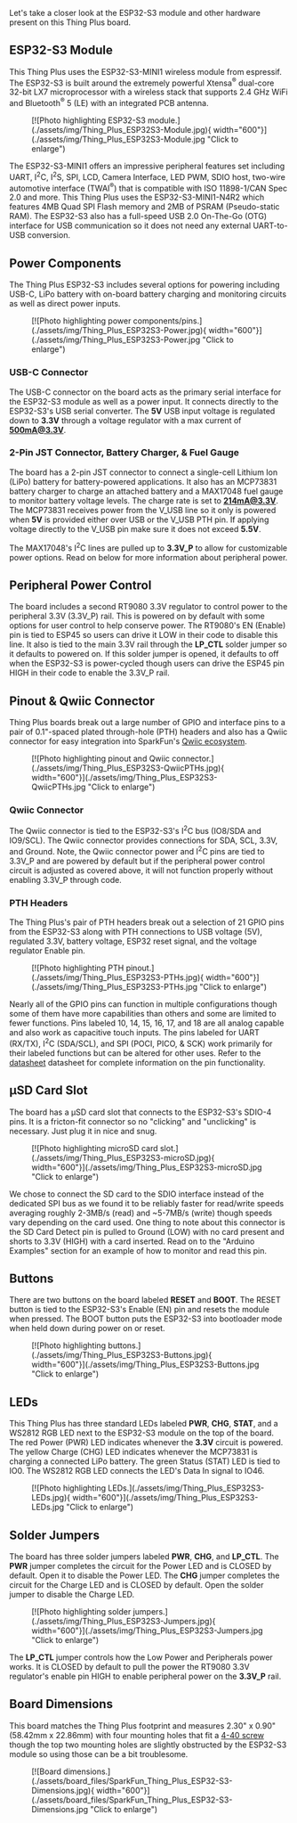 Let's take a closer look at the ESP32-S3 module and other hardware present on this Thing Plus board.

## ESP32-S3 Module

This Thing Plus uses the ESP32-S3-MINI1 wireless module from espressif. The ESP32-S3 is built around the extremely powerful Xtensa<sup>&reg;</sup> dual-core 32-bit LX7 microprocessor with a wireless stack that supports 2.4 GHz WiFi and Bluetooth<sup>&reg;</sup> 5 (LE) with an integrated PCB antenna.

<figure markdown>
[![Photo highlighting ESP32-S3 module.](./assets/img/Thing_Plus_ESP32S3-Module.jpg){ width="600"}](./assets/img/Thing_Plus_ESP32S3-Module.jpg "Click to enlarge")
</figure>

The ESP32-S3-MINI1 offers an impressive peripheral features set including UART, I<sup>2</sup>C, I<sup>2</sup>S, SPI, LCD, Camera Interface, LED PWM, SDIO host, two-wire automotive interface (TWAI<sup>&reg;</sup>) that is compatible with ISO 11898-1/CAN Spec 2.0 and more. This Thing Plus uses the ESP32-S3-MINI1-N4R2 which features 4MB Quad SPI Flash memory and 2MB of PSRAM (Pseudo-static RAM). The ESP32-S3 also has a full-speed USB 2.0 On-The-Go (OTG) interface for USB communication so it does not need any external UART-to-USB conversion.

## Power Components

The Thing Plus ESP32-S3 includes several options for powering including USB-C, LiPo battery with on-board battery charging and monitoring circuits as well as direct power inputs.

<figure markdown>
[![Photo highlighting power components/pins.](./assets/img/Thing_Plus_ESP32S3-Power.jpg){ width="600"}](./assets/img/Thing_Plus_ESP32S3-Power.jpg "Click to enlarge")
</figure>

### USB-C Connector

The USB-C connector on the board acts as the primary serial interface for the ESP32-S3 module as well as a power input. It connects directly to the ESP32-S3's USB serial converter. The <b>5V</b> USB input voltage is regulated down to <b>3.3V</b> through a voltage regulator with a max current of <b>500mA@3.3V</b>.

### 2-Pin JST Connector, Battery Charger, & Fuel Gauge

The board has a 2-pin JST connector to connect a single-cell Lithium Ion (LiPo) battery for battery-powered applications. It also has an MCP73831 battery charger to charge an attached battery and a MAX17048 fuel gauge to monitor battery voltage levels. The charge rate is set to <b>214mA@3.3V</b>. The MCP73831 receives power from the V_USB line so it only is powered when <b>5V</b> is provided either over USB or the V_USB PTH pin. If applying voltage directly to the V_USB pin make sure it does not exceed <b>5.5V</b>.

The MAX17048's I<sup>2</sup>C lines are pulled up to <b>3.3V_P</b> to allow for customizable power options. Read on below for more information about peripheral power.

## Peripheral Power Control

The board includes a second RT9080 3.3V regulator to control power to the peripheral 3.3V (3.3V_P) rail. This is powered on by default with some options for user control to help conserve power. The RT9080's EN (Enable) pin is tied to ESP45 so users can drive it LOW in their code to disable this line. It also is tied to the main 3.3V rail through the <b>LP_CTL</b> solder jumper so it defaults to powered on. If this solder jumper is opened, it defaults to off when the ESP32-S3 is power-cycled though users can drive the ESP45 pin HIGH in their code to enable the 3.3V_P rail.

## Pinout & Qwiic Connector

Thing Plus boards break out a large number of GPIO and interface pins to a pair of 0.1"-spaced plated through-hole (PTH) headers and also has a Qwiic connector for easy integration into SparkFun's [Qwiic ecosystem](https://www.sparkfun.com/qwiic).

<figure markdown>
[![Photo highlighting pinout and Qwiic connector.](./assets/img/Thing_Plus_ESP32S3-QwiicPTHs.jpg){ width="600"}](./assets/img/Thing_Plus_ESP32S3-QwiicPTHs.jpg "Click to enlarge")
</figure>

### Qwiic Connector

The Qwiic connector is tied to the ESP32-S3's I<sup>2</sup>C bus (IO8/SDA and IO9/SCL). The Qwiic connector provides connections for SDA, SCL, 3.3V, and Ground. Note, the Qwiic connector power and I<sup>2</sup>C pins are tied to 3.3V_P and are powered by default but if the peripheral power control circuit is adjusted as covered above, it will not function properly without enabling 3.3V_P through code.

### PTH Headers

The Thing Plus's pair of PTH headers break out a selection of 21 GPIO pins from the ESP32-S3 along with PTH connections to USB voltage (5V), regulated 3.3V, battery voltage, ESP32 reset signal, and the voltage regulator Enable pin.

<figure markdown>
[![Photo highlighting PTH pinout.](./assets/img/Thing_Plus_ESP32S3-PTHs.jpg){ width="600"}](./assets/img/Thing_Plus_ESP32S3-PTHs.jpg "Click to enlarge")
</figure>

Nearly all of the GPIO pins can function in multiple configurations though some of them have more capabilities than others and some are limited to fewer functions. Pins labeled 10, 14, 15, 16, 17, and 18 are all analog capable and also work as capacitive touch inputs. The pins labeled for UART (RX/TX), I<sup>2</sup>C (SDA/SCL), and SPI (POCI, PICO, & SCK) work primarily for their labeled functions but can be altered for other uses. Refer to the [datasheet](./assets/component_documentation/esp32-s3-mini-1_mini-1u_datasheet_en.pdf) datasheet for complete information on the pin functionality.

## &micro;SD Card Slot

The board has a &micro;SD card slot that connects to the ESP32-S3's SDIO-4 pins. It is a fricton-fit connector so no "clicking" and "unclicking" is necessary. Just plug it in nice and snug. 

<figure markdown>
[![Photo highlighting microSD card slot.](./assets/img/Thing_Plus_ESP32S3-microSD.jpg){ width="600"}](./assets/img/Thing_Plus_ESP32S3-microSD.jpg "Click to enlarge")
</figure>

We chose to connect the SD card to the SDIO interface instead of the dedicated SPI bus as we found it to be reliably faster for read/write speeds averaging roughly 2-3MB/s (read) and ~5-7MB/s (write) though speeds vary depending on the card used. One thing to note about this connector is the SD Card Detect pin is pulled to Ground (LOW) with no card present and shorts to 3.3V (HIGH) with a card inserted. Read on to the "Arduino Examples" section for an example of how to monitor and read this pin.

## Buttons

There are two buttons on the board labeled <b>RESET</b> and <b>BOOT</b>. The RESET button is tied to the ESP32-S3's Enable (EN) pin and resets the module when pressed. The BOOT button puts the ESP32-S3 into bootloader mode when held down during power on or reset.

<figure markdown>
[![Photo highlighting buttons.](./assets/img/Thing_Plus_ESP32S3-Buttons.jpg){ width="600"}](./assets/img/Thing_Plus_ESP32S3-Buttons.jpg "Click to enlarge")
</figure>

## LEDs

This Thing Plus has three standard LEDs labeled <b>PWR</b>, <b>CHG</b>, <b>STAT</b>, and a WS2812 RGB LED next to the ESP32-S3 module on the top of the board. The red Power (PWR) LED indicates whenever the <b>3.3V</b> circuit is powered. The yellow Charge (CHG) LED indicates whenever the MCP73831 is charging a connected LiPo battery. The green Status (STAT) LED is tied to IO0. The WS2812 RGB LED connects the LED's Data In signal to IO46.

<figure markdown>
[![Photo highlighting LEDs.](./assets/img/Thing_Plus_ESP32S3-LEDs.jpg){ width="600"}](./assets/img/Thing_Plus_ESP32S3-LEDs.jpg "Click to enlarge")
</figure>

## Solder Jumpers

The board has three solder jumpers labeled <b>PWR</b>, <b>CHG</b>, and <b>LP_CTL</b>. The <b>PWR</b> jumper completes the circuit for the Power LED and is CLOSED by default. Open it to disable the Power LED. The <b>CHG</b> jumper completes the circuit for the Charge LED and is CLOSED by default. Open the solder jumper to disable the Charge LED.

<figure markdown>
[![Photo highlighting solder jumpers.](./assets/img/Thing_Plus_ESP32S3-Jumpers.jpg){ width="600"}](./assets/img/Thing_Plus_ESP32S3-Jumpers.jpg "Click to enlarge")
</figure>

The <b>LP_CTL</b> jumper controls how the Low Power and Peripherals power works. It is CLOSED by default to pull the power the RT9080 3.3V regulator's enable pin HIGH to enable peripheral power on the <b>3.3V_P</b> rail. 

## Board Dimensions

This board matches the Thing Plus footprint and measures 2.30" x 0.90" (58.42mm x 22.86mm) with four mounting holes that fit a [4-40 screw](https://www.sparkfun.com/products/10453) though the top two mounting holes are slightly obstructed by the ESP32-S3 module so using those can be a bit troublesome.

<figure markdown>
[![Board dimensions.](./assets/board_files/SparkFun_Thing_Plus_ESP32-S3-Dimensions.jpg){ width="600"}](./assets/board_files/SparkFun_Thing_Plus_ESP32-S3-Dimensions.jpg "Click to enlarge")
</figure>
